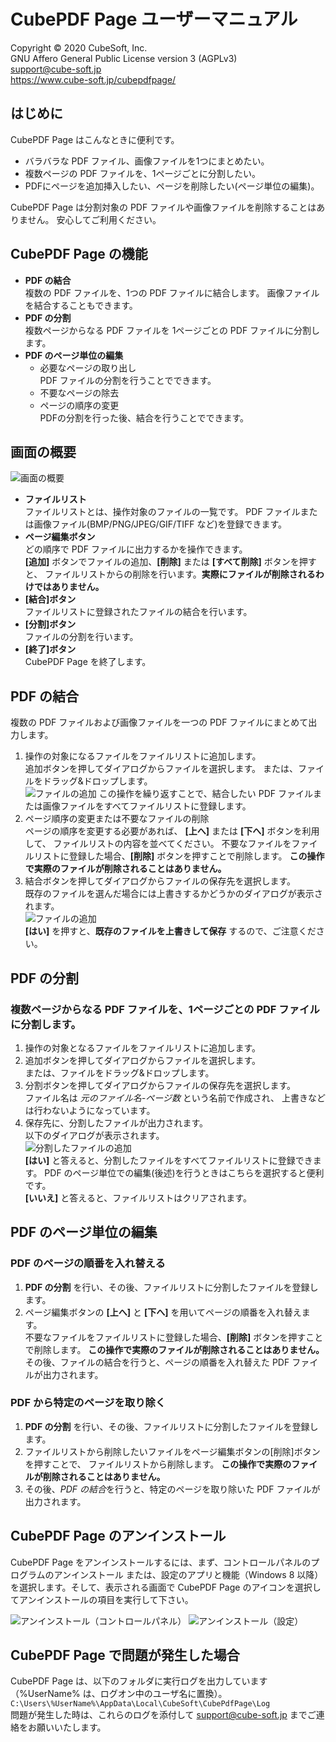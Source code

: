 CubePDF Page ユーザーマニュアル
====

Copyright © 2020 CubeSoft, Inc.  
GNU Affero General Public License version 3 (AGPLv3)  
support@cube-soft.jp  
https://www.cube-soft.jp/cubepdfpage/

## はじめに

CubePDF Page はこんなときに便利です。

* バラバラな PDF ファイル、画像ファイルを1つにまとめたい。
* 複数ページの PDF ファイルを、1ページごとに分割したい。
* PDFにページを追加挿入したい、ページを削除したい(ページ単位の編集)。

CubePDF Page は分割対象の PDF ファイルや画像ファイルを削除することはありません。
安心してご利用ください。

## CubePDF Page の機能

* **PDF の結合**  
  複数の PDF ファイルを、1つの PDF ファイルに結合します。
  画像ファイルを結合することもできます。
* **PDF の分割**  
  複数ページからなる PDF ファイルを 1ページごとの PDF ファイルに分割します。
* **PDF のページ単位の編集**
  * 必要なページの取り出し  
    PDF ファイルの分割を行うことでできます。
  * 不要なページの除去
  * ページの順序の変更  
    PDFの分割を行った後、結合を行うことでできます。

## 画面の概要

![画面の概要](https://github.com/cube-soft/Cube.Pdf/blob/master/Applications/Pages/Assets/Main.01.ja.png?raw=true)

* **ファイルリスト**  
  ファイルリストとは、操作対象のファイルの一覧です。
  PDF ファイルまたは画像ファイル(BMP/PNG/JPEG/GIF/TIFF など)を登録できます。
* **ページ編集ボタン**  
  どの順序で PDF ファイルに出力するかを操作できます。  
  **[追加]** ボタンでファイルの追加、**[削除]** または **[すべて削除]** ボタンを押すと、
  ファイルリストからの削除を行います。**実際にファイルが削除されるわけではありません。**
* **[結合]ボタン**  
  ファイルリストに登録されたファイルの結合を行います。
* **[分割]ボタン**  
ファイルの分割を行います。
* **[終了]ボタン**  
  CubePDF Page を終了します。

## PDF の結合

複数の PDF ファイルおよび画像ファイルを一つの PDF ファイルにまとめて出力します。
1. 操作の対象になるファイルをファイルリストに追加します。  
  追加ボタンを押してダイアログからファイルを選択します。
  または、ファイルをドラッグ&ドロップします。  
  ![ファイルの追加](https://github.com/cube-soft/Cube.Pdf/blob/master/Applications/Pages/Assets/Main.02.ja.png?raw=true)
  この操作を繰り返すことで、結合したい PDF ファイルまたは画像ファイルをすべてファイルリストに登録します。
2. ページ順序の変更または不要なファイルの削除  
   ページの順序を変更する必要があれば、
   **[上へ]** または **[下へ]** ボタンを利用して、
   ファイルリストの内容を並べてください。
   不要なファイルをファイルリストに登録した場合、**[削除]** ボタンを押すことで削除します。
   **この操作で実際のファイルが削除されることはありません。**
3. 結合ボタンを押してダイアログからファイルの保存先を選択します。  
   既存のファイルを選んだ場合には上書きするかどうかのダイアログが表示されます。  
   ![ファイルの追加](https://github.com/cube-soft/Cube.Pdf/blob/master/Applications/Pages/Assets/Main.03.ja.png?raw=true)  
   **[はい]** を押すと、**既存のファイルを上書きして保存** するので、ご注意ください。

## PDF の分割

### 複数ページからなる PDF ファイルを、1ページごとの PDF ファイルに分割します。

1. 操作の対象となるファイルをファイルリストに追加します。
2. 追加ボタンを押してダイアログからファイルを選択します。  
   または、ファイルをドラッグ&ドロップします。
3. 分割ボタンを押してダイアログからファイルの保存先を選択します。  
   ファイル名は *元のファイル名-ページ数* という名前で作成され、
   上書きなどは行わないようになっています。
4. 保存先に、分割したファイルが出力されます。  
   以下のダイアログが表示されます。  
   ![分割したファイルの追加](https://github.com/cube-soft/Cube.Pdf/blob/master/Applications/Pages/Assets/Main.04.ja.png?raw=true)  
   **[はい]** と答えると、分割したファイルをすべてファイルリストに登録できます。
   PDF のページ単位での編集(後述)を行うときはこちらを選択すると便利です。  
   **[いいえ]** と答えると、ファイルリストはクリアされます。

## PDF のページ単位の編集

### PDF のページの順番を入れ替える

1. **PDF の分割** を行い、その後、ファイルリストに分割したファイルを登録します。  
2. ページ編集ボタンの **[上へ]** と **[下へ]** を用いてページの順番を入れ替えます。  
   不要なファイルをファイルリストに登録した場合、**[削除]** ボタンを押すことで削除します。
   **この操作で実際のファイルが削除されることはありません。**  
   その後、ファイルの結合を行うと、ページの順番を入れ替えた PDF ファイルが出力されます。

### PDF から特定のページを取り除く

1. **PDF の分割** を行い、その後、ファイルリストに分割したファイルを登録します。  
2. ファイルリストから削除したいファイルをページ編集ボタンの[削除]ボタンを押すことで、
   ファイルリストから削除します。
   **この操作で実際のファイルが削除されることはありません。**
3. その後、*PDF の結合*を行うと、特定のページを取り除いた PDF ファイルが出力されます。

## CubePDF Page のアンインストール

CubePDF Page をアンインストールするには、まず、コントロールパネルのプログラムのアンインストール
または、設定のアプリと機能（Windows 8 以降）を選択します。そして、表示される画面で
CubePDF Page のアイコンを選択してアンインストールの項目を実行して下さい。

![アンインストール（コントロールパネル）](https://github.com/cube-soft/Cube.Pdf/blob/master/Applications/Pages/Assets/Uninstall.01.ja.png?raw=true)
![アンインストール（設定）](https://github.com/cube-soft/Cube.Pdf/blob/master/Applications/Pages/Assets/Uninstall.02.ja.png?raw=true)

## CubePDF Page で問題が発生した場合

CubePDF Page は、以下のフォルダに実行ログを出力しています（%UserName% は、ログオン中のユーザ名に置換）。  
```C:\Users\%UserName%\AppData\Local\CubeSoft\CubePdfPage\Log```  
問題が発生した時は、これらのログを添付して support@cube-soft.jp までご連絡をお願いいたします。
